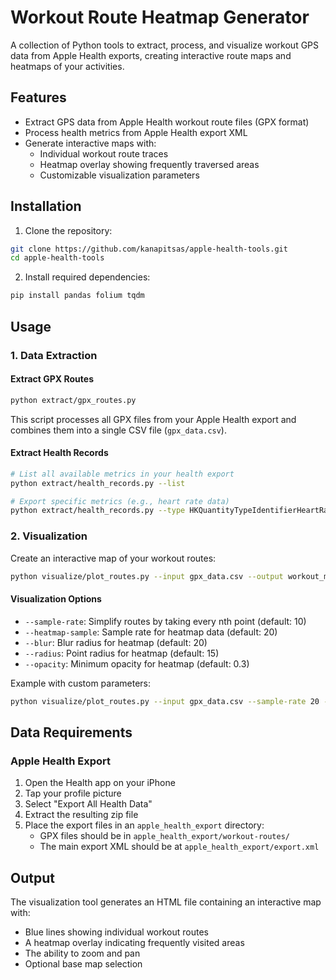# Workout Route Heatmap Generator

A collection of Python tools to extract, process, and visualize workout GPS data from Apple Health exports, creating interactive route maps and heatmaps of your activities.

## Features

- Extract GPS data from Apple Health workout route files (GPX format)
- Process health metrics from Apple Health export XML
- Generate interactive maps with:
  - Individual workout route traces
  - Heatmap overlay showing frequently traversed areas
  - Customizable visualization parameters

## Installation

1. Clone the repository:
```bash
git clone https://github.com/kanapitsas/apple-health-tools.git
cd apple-health-tools
```

2. Install required dependencies:
```bash
pip install pandas folium tqdm
```

## Usage

### 1. Data Extraction

#### Extract GPX Routes
```bash
python extract/gpx_routes.py
```
This script processes all GPX files from your Apple Health export and combines them into a single CSV file (`gpx_data.csv`).

#### Extract Health Records
```bash
# List all available metrics in your health export
python extract/health_records.py --list

# Export specific metrics (e.g., heart rate data)
python extract/health_records.py --type HKQuantityTypeIdentifierHeartRate --output heartrate.csv
```

### 2. Visualization

Create an interactive map of your workout routes:

```bash
python visualize/plot_routes.py --input gpx_data.csv --output workout_map.html
```

#### Visualization Options

- `--sample-rate`: Simplify routes by taking every nth point (default: 10)
- `--heatmap-sample`: Sample rate for heatmap data (default: 20)
- `--blur`: Blur radius for heatmap (default: 20)
- `--radius`: Point radius for heatmap (default: 15)
- `--opacity`: Minimum opacity for heatmap (default: 0.3)

Example with custom parameters:
```bash
python visualize/plot_routes.py --input gpx_data.csv --sample-rate 20 --blur 15 --radius 10
```

## Data Requirements

### Apple Health Export

1. Open the Health app on your iPhone
2. Tap your profile picture
3. Select "Export All Health Data"
4. Extract the resulting zip file
5. Place the export files in an `apple_health_export` directory:
   - GPX files should be in `apple_health_export/workout-routes/`
   - The main export XML should be at `apple_health_export/export.xml`

## Output

The visualization tool generates an HTML file containing an interactive map with:
- Blue lines showing individual workout routes
- A heatmap overlay indicating frequently visited areas
- The ability to zoom and pan
- Optional base map selection
